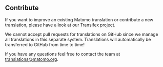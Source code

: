 ## Contribute

If you want to improve an existing Matomo translation or contribute a new translation, please have a look at
our [Transifex project](https://translations.piwik.org).

We cannot accept pull requests for translations on GitHub since we manage all translations in this separate system.
Translations will automatically be transferred to GitHub from time to time!

If you have any questions feel free to contact the team at translations@matomo.org.
